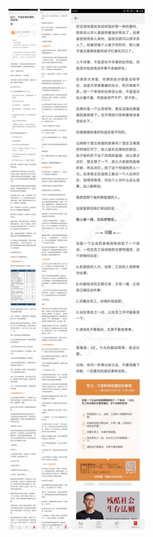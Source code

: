 ![](../../images/2017年04月/GX0404权力，才是职场性骚扰的真相.jpg)
![](../../images/2017年04月/GX0404权力，才是职场性骚扰的真相2.jpg)
![](../../images/2017年04月/GX0404权力，才是职场性骚扰的真相3.jpg)
